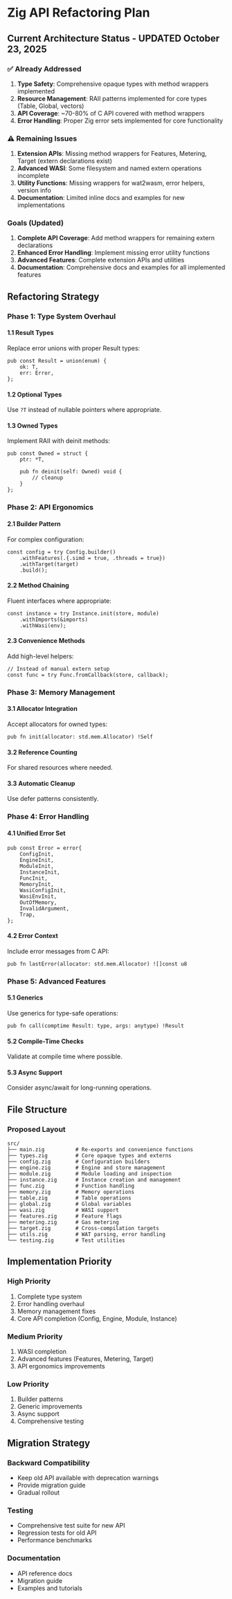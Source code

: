 # Zig API Refactoring Plan

## Current Architecture Status - UPDATED October 23, 2025

### ✅ **Already Addressed**
1. **Type Safety**: Comprehensive opaque types with method wrappers implemented
2. **Resource Management**: RAII patterns implemented for core types (Table, Global, vectors)
3. **API Coverage**: ~70-80% of C API covered with method wrappers
4. **Error Handling**: Proper Zig error sets implemented for core functionality

### ⚠️ **Remaining Issues**
1. **Extension APIs**: Missing method wrappers for Features, Metering, Target (extern declarations exist)
2. **Advanced WASI**: Some filesystem and named extern operations incomplete
3. **Utility Functions**: Missing wrappers for wat2wasm, error helpers, version info
4. **Documentation**: Limited inline docs and examples for new implementations

### Goals (Updated)
1. **Complete API Coverage**: Add method wrappers for remaining extern declarations
2. **Enhanced Error Handling**: Implement missing error utility functions
3. **Advanced Features**: Complete extension APIs and utilities
4. **Documentation**: Comprehensive docs and examples for all implemented features

## Refactoring Strategy

### Phase 1: Type System Overhaul

#### 1.1 Result Types
Replace error unions with proper Result types:
```zig
pub const Result = union(enum) {
    ok: T,
    err: Error,
};
```

#### 1.2 Optional Types
Use `?T` instead of nullable pointers where appropriate.

#### 1.3 Owned Types
Implement RAII with deinit methods:
```zig
pub const Owned = struct {
    ptr: *T,
    
    pub fn deinit(self: Owned) void {
        // cleanup
    }
};
```

### Phase 2: API Ergonomics

#### 2.1 Builder Pattern
For complex configuration:
```zig
const config = try Config.builder()
    .withFeatures(.{.simd = true, .threads = true})
    .withTarget(target)
    .build();
```

#### 2.2 Method Chaining
Fluent interfaces where appropriate:
```zig
const instance = try Instance.init(store, module)
    .withImports(&imports)
    .withWasi(env);
```

#### 2.3 Convenience Methods
Add high-level helpers:
```zig
// Instead of manual extern setup
const func = try Func.fromCallback(store, callback);
```

### Phase 3: Memory Management

#### 3.1 Allocator Integration
Accept allocators for owned types:
```zig
pub fn init(allocator: std.mem.Allocator) !Self
```

#### 3.2 Reference Counting
For shared resources where needed.

#### 3.3 Automatic Cleanup
Use defer patterns consistently.

### Phase 4: Error Handling

#### 4.1 Unified Error Set
```zig
pub const Error = error{
    ConfigInit,
    EngineInit,
    ModuleInit,
    InstanceInit,
    FuncInit,
    MemoryInit,
    WasiConfigInit,
    WasiEnvInit,
    OutOfMemory,
    InvalidArgument,
    Trap,
};
```

#### 4.2 Error Context
Include error messages from C API:
```zig
pub fn lastError(allocator: std.mem.Allocator) ![]const u8
```

### Phase 5: Advanced Features

#### 5.1 Generics
Use generics for type-safe operations:
```zig
pub fn call(comptime Result: type, args: anytype) !Result
```

#### 5.2 Compile-Time Checks
Validate at compile time where possible.

#### 5.3 Async Support
Consider async/await for long-running operations.

## File Structure

### Proposed Layout
```
src/
├── main.zig          # Re-exports and convenience functions
├── types.zig         # Core opaque types and externs
├── config.zig        # Configuration builders
├── engine.zig        # Engine and store management
├── module.zig        # Module loading and inspection
├── instance.zig      # Instance creation and management
├── func.zig          # Function handling
├── memory.zig        # Memory operations
├── table.zig         # Table operations
├── global.zig        # Global variables
├── wasi.zig          # WASI support
├── features.zig      # Feature flags
├── metering.zig      # Gas metering
├── target.zig        # Cross-compilation targets
├── utils.zig         # WAT parsing, error handling
└── testing.zig       # Test utilities
```

## Implementation Priority

### High Priority
1. Complete type system
2. Error handling overhaul
3. Memory management fixes
4. Core API completion (Config, Engine, Module, Instance)

### Medium Priority
1. WASI completion
2. Advanced features (Features, Metering, Target)
3. API ergonomics improvements

### Low Priority
1. Builder patterns
2. Generic improvements
3. Async support
4. Comprehensive testing

## Migration Strategy

### Backward Compatibility
- Keep old API available with deprecation warnings
- Provide migration guide
- Gradual rollout

### Testing
- Comprehensive test suite for new API
- Regression tests for old API
- Performance benchmarks

### Documentation
- API reference docs
- Migration guide
- Examples and tutorials